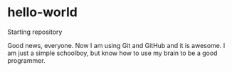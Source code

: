 # hello-world
Starting repository

Good news, everyone.
Now I am using Git and GitHub and it is awesome.
I am just a simple schoolboy, but know how to use my brain to be a good programmer. 
